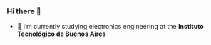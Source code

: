 ### Hi there 👋
- 🌱 I’m currently studying electronics engineering at the **Instituto Tecnológico de Buenos Aires**
